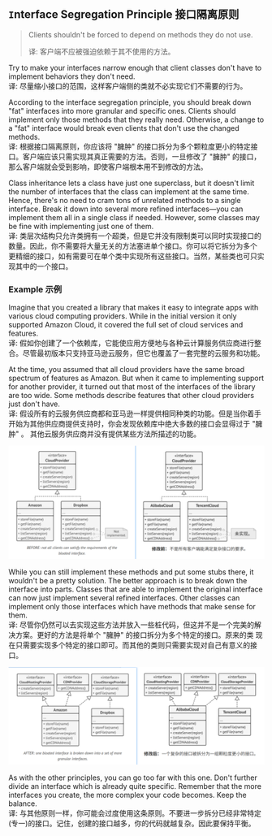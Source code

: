 ## `I`nterface Segregation Principle 接口隔离原则

> Clients shouldn't be forced to depend on methods they do not use.
> 
> 译: 客户端不应被强迫依赖于其不使用的方法。

Try to make your interfaces narrow enough that client classes don't have to implement behaviors they don't need.   
译: 尽量缩小接口的范围，这样客户端侧的类就不必实现它们不需要的行为。

According to the interface segregation principle, you should break down "fat" interfaces into more granular and specific
ones. Clients should implement only those methods that they really need. Otherwise, a change to a "fat" interface would
break even clients that don't use the changed methods.   
译: 根据接口隔离原则，你应该将 "臃肿" 的接口拆分为多个颗粒度更小的特定接口。客户端应该只需实现其真正需要的方法。否则，一旦修改了 "臃肿" 的接口，
那么客户端就会受到影响，即使客户端根本用不到修改的方法。

Class inheritance lets a class have just one superclass, but it doesn't limit the number of interfaces that the class 
can implement at the same time. Hence, there's no need to cram tons of unrelated methods to a single interface. Break 
it down into several more refined interfaces—you can implement them all in a single class if needed. However, some 
classes may be fine with implementing just one of them.   
译: 类层次结构只允许类拥有一个超类，但是它并没有限制类可以同时实现接口的数量。因此，你不需要将大量无关的方法塞进单个接口。你可以将它拆分为多个
更精细的接口，如有需要可在单个类中实现所有这些接口。当然，某些类也可只实现其中的一个接口。

### Example 示例

Imagine that you created a library that makes it easy to integrate apps with various cloud computing providers. While in
the initial version it only supported Amazon Cloud, it covered the full set of cloud services and features.   
译: 假如你创建了一个依赖库，它能使应用方便地与各种云计算服务供应商进行整合。尽管最初版本只支持亚马逊云服务，但它也覆盖了一套完整的云服务和功能。

At the time, you assumed that all cloud providers have the same broad spectrum of features as Amazon. But when it came 
to implementing support for another provider, it turned out that most of the interfaces of the library are too wide.
Some methods describe features that other cloud providers just don't have.   
译: 假设所有的云服务供应商都和亚马逊一样提供相同种类的功能。但是当你着手开始为其他供应商提供支持时，你会发现依赖库中绝大多数的接口会显得过于 "臃肿" 。
其他云服务供应商并没有提供某些方法所描述的功能。

![CloudProvider](../../../../../assets/uml_CloudProvider_before.png)

While you can still implement these methods and put some stubs there, it wouldn't be a pretty solution. The better
approach is to break down the interface into parts. Classes that are able to implement the original interface can now 
just implement several refined interfaces. Other classes can implement only those interfaces which have methods that 
make sense for them.   
译: 尽管你仍然可以去实现这些方法并放入一些桩代码，但这并不是一个完美的解决方案。更好的方法是将单个 "臃肿" 的接口拆分为多个特定的接口。原来的类
现在只需要实现多个特定的接口即可。而其他的类则只需要实现对自己有意义的接口。

![CloudProvider](../../../../../assets/uml_CloudProvider_after.png)

As with the other principles, you can go too far with this one. Don't further divide an interface which is already 
quite specific. Remember that the more interfaces you create, the more complex your code becomes. Keep the balance.   
译: 与其他原则一样，你可能会过度使用这条原则。不要进一步拆分已经非常特定(专一)的接口。记住，创建的接口越多，你的代码就越复杂。因此要保持平衡。
